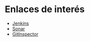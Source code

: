 # Enlaces de interés

- [Jenkins](http://157.253.238.75:8080/jenkins-misovirtual/)
- [Sonar](https://sonarcloud.io/summary/overall?id=jimmy-cardenas-miso_canciones_web)
- [GitInspector](https://misw-4104-web.github.io/202112_Equipo_21/reports/)
